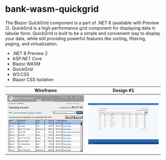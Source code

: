 # bank-wasm-quickgrid
The Blazor QuickGrid component is a part of .NET 8 (available with Preview 2). QuickGrid is a high performance grid component for displaying data in tabular form. QuickGrid is built to be a simple and convenient way to display your data, while still providing powerful features like sorting, filtering, paging, and virtualization.

- .NET 8 Preview 2
- ASP.NET Core
- Blazor WASM
- QuickGrid
- W3.CSS
- Blazor CSS Isolation

Wireframe                  |  Design #1
:-------------------------:|:-------------------------:
![Wireframe Mockup JPG](https://github.com/rdw100/bank-wasm-quickgrid/blob/main/Bank.Wasm.QuickGrid/Client/wwwroot/img/banking-account-large.jpg?raw=true) | ![Web Design #1](https://github.com/rdw100/bank-wasm-quickgrid/blob/main/Bank.Wasm.QuickGrid/Client/wwwroot/img/rcImp0CiMs.gif?raw=true)

